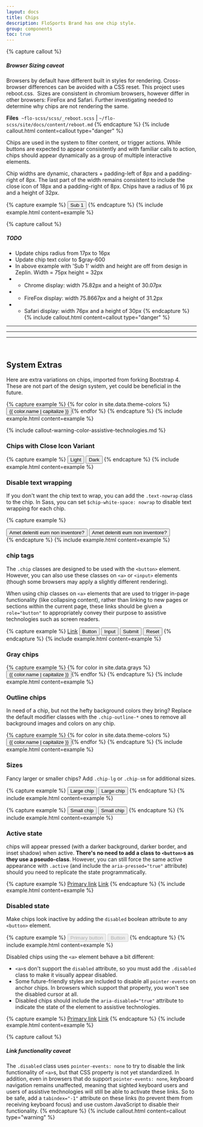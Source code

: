 ```yaml
---
layout: docs
title: Chips
description: FloSports Brand has one chip style. 
group: components
toc: true
---
```


{% capture callout %}
##### Browser Sizing caveat
Browsers by default have different built in styles for rendering. Cross-browser differences can be avoided with a CSS reset.
This project uses reboot.css. 
​
Sizes are consistent in chromium browsers, however differ in other browsers: FireFox and Safari. Further investigating needed to determine why chips are not rendering the same.

**Files**
​
`~flo-scss/scss/_reboot.scss` | 
`~/flo-scss/site/docs/content/reboot.md`
{% endcapture %}
{% include callout.html content=callout type="danger" %}



Chips are used in the system to filter content, or trigger actions. While buttons are expected to appear consistently and with
familiar calls to action, chips should appear dynamically as a group of multiple interactive elements. 

Chip widths are dynamic, characters + padding-left of 8px and a padding-right of 8px. The last part of the width remains consistent to include the close icon of 18px and a padding-right of 8px.  Chips have a radius of 16 px and a height of 32px. 


{% capture example %}
<button type="button" class="chip chip-close chip-light">Sub 1</button>
{% endcapture %}
{% include example.html content=example %}


{% capture callout %}
##### TODO
 * Update chips radius from 17px to 16px
 * Update chip text color to $gray-600 
 * In above example with 'Sub 1' width and height are off from design in Zeplin. Width = 75px  height = 32px
 * * Chrome display:   width 75.82px and a height of 30.07px
 * * FireFox display:  width 75.8667px and a height of 31.2px
 * * Safari display:  width 76px and a height of 30px
 {% endcapture %}
{% include callout.html content=callout type="danger" %}


___
___
___
​
<!-- Bootstrap 4 -->
## System Extras
Here are extra variations on chips, imported from forking Bootstrap 4. These are not part of the design system, yet could be beneficial in the future.

{% capture example %}
{% for color in site.data.theme-colors %}
<button type="button" class="chip chip-{{ color.name }}">{{ color.name | capitalize }}</button>{% endfor %}
{% endcapture %}
{% include example.html content=example %}

{% include callout-warning-color-assistive-technologies.md %}

### Chips with Close Icon Variant

{% capture example %}
<button type="button" class="chip chip-close chip-light">Light</button>
<button type="button" class="chip chip-close chip-dark">Dark</button>
{% endcapture %}
{% include example.html content=example %}

### Disable text wrapping

If you don't want the chip text to wrap, you can add the `.text-nowrap` class to the chip. In Sass, you can set `$chip-white-space: nowrap` to disable text wrapping for each chip.

{% capture example %}

<div class="w-10">
  <button class="chip chip-primary" type="submit">Amet deleniti eum non inventore?</button>
  <button class="chip chip-primary text-nowrap" type="submit">Amet deleniti eum non inventore?</button>
</div>
{% endcapture %}
{% include example.html content=example %}

### chip tags

The `.chip` classes are designed to be used with the `<button>` element. However, you can also use these classes on `<a>` or `<input>` elements (though some browsers may apply a slightly different rendering).

When using chip classes on `<a>` elements that are used to trigger in-page functionality (like collapsing content), rather than linking to new pages or sections within the current page, these links should be given a `role="button"` to appropriately convey their purpose to assistive technologies such as screen readers.

{% capture example %}
<a class="chip chip-primary" href="#" role="button">Link</a>
<button class="chip chip-primary" type="submit">Button</button>
<input class="chip chip-primary" type="button" value="Input">
<input class="chip chip-primary" type="submit" value="Submit">
<input class="chip chip-primary" type="reset" value="Reset">
{% endcapture %}
{% include example.html content=example %}

### Gray chips

{% capture example %}
{% for color in site.data.grays %}
<button type="button" class="chip chip-{{ color.name }}">{{ color.name | capitalize }}</button>{% endfor %}
{% endcapture %}
{% include example.html content=example %}

### Outline chips

In need of a chip, but not the hefty background colors they bring? Replace the default modifier classes with the `.chip-outline-*` ones to remove all background images and colors on any chip.

{% capture example %}
{% for color in site.data.theme-colors %}
<button type="button" class="chip chip-outline-{{ color.name }}">{{ color.name | capitalize }}</button>{% endfor %}
{% endcapture %}
{% include example.html content=example %}

### Sizes

Fancy larger or smaller chips? Add `.chip-lg` or `.chip-sm` for additional sizes.

{% capture example %}
<button type="button" class="chip chip-primary chip-lg">Large chip</button>
<button type="button" class="chip chip-secondary chip-lg">Large chip</button>
{% endcapture %}
{% include example.html content=example %}

{% capture example %}
<button type="button" class="chip chip-primary chip-sm">Small chip</button>
<button type="button" class="chip chip-secondary chip-sm">Small chip</button>
{% endcapture %}
{% include example.html content=example %}

### Active state

chips will appear pressed (with a darker background, darker border, and inset shadow) when active. **There's no need to add a class to `<button>`s as they use a pseudo-class**. However, you can still force the same active appearance with `.active` (and include the <code>aria-pressed="true"</code> attribute) should you need to replicate the state programmatically.

{% capture example %}
<a href="#" class="chip chip-primary chip-lg active" role="button" aria-pressed="true">Primary link</a>
<a href="#" class="chip chip-secondary chip-lg active" role="button" aria-pressed="true">Link</a>
{% endcapture %}
{% include example.html content=example %}

### Disabled state

Make chips look inactive by adding the `disabled` boolean attribute to any `<button>` element.

{% capture example %}
<button type="button" class="chip chip-lg chip-primary" disabled>Primary button</button>
<button type="button" class="chip chip-secondary chip-lg" disabled>Button</button>
{% endcapture %}
{% include example.html content=example %}

Disabled chips using the `<a>` element behave a bit different:

- `<a>`s don't support the `disabled` attribute, so you must add the `.disabled` class to make it visually appear disabled.
- Some future-friendly styles are included to disable all `pointer-events` on anchor chips. In browsers which support that property, you won't see the disabled cursor at all.
- Disabled chips should include the `aria-disabled="true"` attribute to indicate the state of the element to assistive technologies.

{% capture example %}
<a href="#" class="chip chip-primary chip-lg disabled" tabindex="-1" role="button" aria-disabled="true">Primary link</a>
<a href="#" class="chip chip-secondary chip-lg disabled" tabindex="-1" role="button" aria-disabled="true">Link</a>
{% endcapture %}
{% include example.html content=example %}

{% capture callout %}

##### Link functionality caveat

The `.disabled` class uses `pointer-events: none` to try to disable the link functionality of `<a>`s, but that CSS property is not yet standardized. In addition, even in browsers that do support `pointer-events: none`, keyboard navigation remains unaffected, meaning that sighted keyboard users and users of assistive technologies will still be able to activate these links. So to be safe, add a `tabindex="-1"` attribute on these links (to prevent them from receiving keyboard focus) and use custom JavaScript to disable their functionality.
{% endcapture %}
{% include callout.html content=callout type="warning" %}

